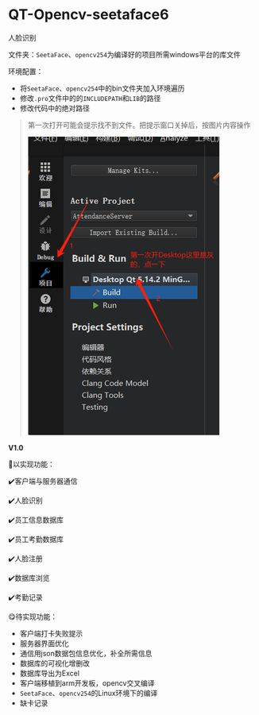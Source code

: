 # QT-Opencv-seetaface6

人脸识别

文件夹：`SeetaFace`、`opencv254`为编译好的项目所需windows平台的库文件

环境配置：

- 将`SeetaFace`、`opencv254`中的bin文件夹加入环境遍历
- 修改`.pro`文件中的的`INCLUDEPATH`和`LIB`的路径
- 修改代码中的绝对路径

> 第一次打开可能会提示找不到文件。把提示窗口关掉后，按图片内容操作
>
> ![image-20240709105128902](README.assets/image-20240709105128902.png)

**V1.0**

🥰以实现功能：

✔️客户端与服务器通信

✔️人脸识别

✔️员工信息数据库

✔️员工考勤数据库

✔️人脸注册

✔️数据库浏览

✔️考勤记录

😋待实现功能：

- 客户端打卡失败提示
- 服务器界面优化
- 通信用json数据包信息优化，补全所需信息
- 数据库的可视化增删改
- 数据库导出为Excel
- 客户端移植到arm开发板，opencv交叉编译
- `SeetaFace`、`opencv254`的Linux环境下的编译
- 缺卡记录

